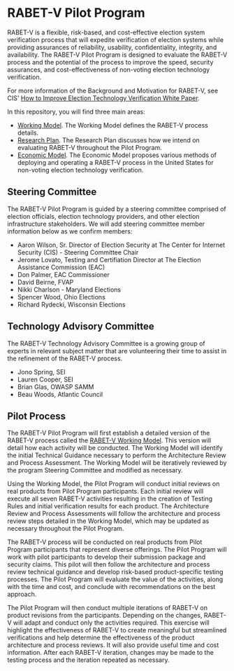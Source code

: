 # RABET-V Pilot Program

RABET-V is a flexible, risk-based, and cost-effective election system verification process that will expedite verification of election systems while providing assurances of reliability, usability, confidentiality, integrity, and availability. The RABET-V Pilot Program is designed to evaluate the RABET-V process and the potential of the process to improve the speed, security assurances, and cost-effectiveness of non-voting election technology verification. 

For more information of the Background and Motivation for RABET-V, see CIS' [How to Improve Election Technology Verification White Paper](Elections_Tech-Ver-White_Paper-2020-0121.pdf). 

In this repository, you will find three main areas:

* [Working Model](WorkingModel/). The Working Model defines the RABET-V process details. 
* [Research Plan](ResearchPlan/). The Research Plan discusses how we intend on evaluating RABET-V throughout the Pilot Program.
* [Economic Model](EconomicModel/). The Economic Model proposes various methods of deploying and operating a RABET-V process in the United States for non-voting election technology verification.

## Steering Committee
The RABET-V Pilot Program is guided by a steering committee comprised of election officials, election technology providers, and other election infrastructure stakeholders.
We will add steering committee member information below as we confirm members:
* Aaron Wilson, Sr. Director of Election Security at The Center for Internet Security (CIS) - Steering Committee Chair
* Jerome Lovato, Testing and Certifiation Director at The Election Assistance Commission (EAC) 
* Don Palmer, EAC Commissioner
* David Beirne, FVAP
* Nikki Charlson - Maryland Elections
* Spencer Wood, Ohio Elections
* Richard Rydecki, Wisconsin Elections

## Technology Advisory Committee

The RABET-V Technology Advisory Committee is a growing group of experts in relevant subject matter that are volunteering their time to assist in the refinement of the RABET-V process. 
* Jono Spring, SEI
* Lauren Cooper, SEI
* Brian Glas, OWASP SAMM
* Beau Woods, Atlantic Council


## Pilot Process

The RABET-V Pilot Program will first establish a detailed version of the RABET-V process called the [RABET-V Working Model](WorkingModel). This version will detail how each activity will be conducted. The Working Model will identify the initial Technical Guidance necessary to perform the Architecture Review and Process Assessment. The Working Model will be iteratively reviewed by the program Steering Committee and modified as necessary.

Using the Working Model, the Pilot Program will conduct initial reviews on real products from Pilot Program participants. Each initial review will execute all seven RABET-V activities resulting in the creation of Testing Rules and initial verification results for each product. The Architecture Review and Process Assessments will follow the architecture and process review steps detailed in the
Working Model, which may be updated as necessary throughout the Pilot Program.

The RABET-V process will be conducted on real products from Pilot Program participants that represent diverse offerings. The Pilot Program will work with pilot participants to develop their submission package and security claims. This pilot will then follow the architecture and process review technical guidance and develop risk-based product-specific testing processes. The Pilot Program will evaluate the value of the activities, along with the time and cost, and conclude with recommendations on the best approach. 

The Pilot Program will then conduct multiple iterations of RABET-V on product revisions from the participants. Depending on the changes, RABET-V will adapt and conduct only the activities required. This exercise will highlight the effectiveness of RABET-V to create meaningful but streamlined verifications and help determine the effectiveness of the product architecture and process reviews. It will also provide useful time and cost information. After each RABET-V iteration, changes may be made to the testing process and the iteration repeated as necessary.
